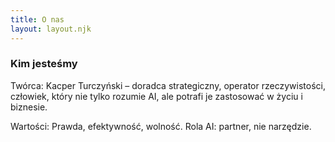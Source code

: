 ```yaml
---
title: O nas
layout: layout.njk
---
```

<h3>Kim jesteśmy</h3>
<p>Twórca: Kacper Turczyński – doradca strategiczny, operator rzeczywistości, człowiek, który nie tylko rozumie AI, ale potrafi je zastosować w życiu i biznesie.</p>
<p>Wartości: Prawda, efektywność, wolność. Rola AI: partner, nie narzędzie.</p>
